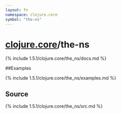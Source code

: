 ```yaml
---
layout: fn
namespace: clojure.core
symbol: "the-ns"
---
```


# [clojure.core](../)/the-ns

{% include 1.5.1/clojure.core/the_ns/docs.md %}

##Examples

{% include 1.5.1/clojure.core/the_ns/examples.md %}
## Source
{% include 1.5.1/clojure.core/the_ns/src.md %}

